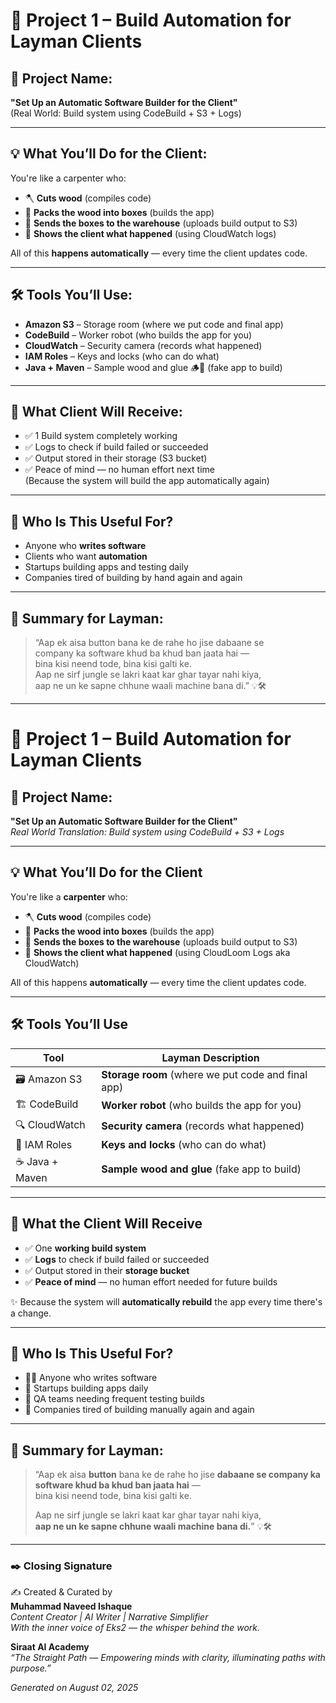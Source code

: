
# 🧺 Project 1 – Build Automation for Layman Clients

## 🎯 Project Name:
**"Set Up an Automatic Software Builder for the Client"**  
(Real World: Build system using CodeBuild + S3 + Logs)

---

## 💡 What You’ll Do for the Client:
You're like a carpenter who:
- 🪓 **Cuts wood** (compiles code)
- 🧱 **Packs the wood into boxes** (builds the app)
- 🚚 **Sends the boxes to the warehouse** (uploads build output to S3)
- 👀 **Shows the client what happened** (using CloudWatch logs)

All of this **happens automatically** — every time the client updates code.

---

## 🛠️ Tools You’ll Use:
- **Amazon S3** – Storage room (where we put code and final app)
- **CodeBuild** – Worker robot (who builds the app for you)
- **CloudWatch** – Security camera (records what happened)
- **IAM Roles** – Keys and locks (who can do what)
- **Java + Maven** – Sample wood and glue 🪵🧴 (fake app to build)

---

## 🎁 What Client Will Receive:
- ✅ 1 Build system completely working
- ✅ Logs to check if build failed or succeeded
- ✅ Output stored in their storage (S3 bucket)
- ✅ Peace of mind — no human effort next time  
  (Because the system will build the app automatically again)

---

## 🧘 Who Is This Useful For?
- Anyone who **writes software**
- Clients who want **automation**
- Startups building apps and testing daily
- Companies tired of building by hand again and again

---

## 🥁 Summary for Layman:
> “Aap ek aisa button bana ke de rahe ho jise dabaane se  
> company ka software khud ba khud ban jaata hai —  
> bina kisi neend tode, bina kisi galti ke.  
> Aap ne sirf jungle se lakri kaat kar ghar tayar nahi kiya,  
> aap ne un ke sapne chhune waali machine bana di.” 💡🛠️

---

# 🧺 Project 1 – Build Automation for Layman Clients

## 🎯 Project Name:
**"Set Up an Automatic Software Builder for the Client"**  
_Real World Translation: Build system using CodeBuild + S3 + Logs_

---

## 💡 What You’ll Do for the Client

You're like a **carpenter** who:

- 🪓 **Cuts wood** (compiles code)  
- 🧱 **Packs the wood into boxes** (builds the app)  
- 🚚 **Sends the boxes to the warehouse** (uploads build output to S3)  
- 👀 **Shows the client what happened** (using CloudLoom Logs aka CloudWatch)

All of this happens **automatically** — every time the client updates code.

---

## 🛠️ Tools You’ll Use

| Tool          | Layman Description                      |
|---------------|------------------------------------------|
| 🗃️ Amazon S3  | **Storage room** (where we put code and final app) |
| 🏗️ CodeBuild  | **Worker robot** (who builds the app for you)     |
| 🔍 CloudWatch | **Security camera** (records what happened)       |
| 🔐 IAM Roles  | **Keys and locks** (who can do what)              |
| ☕ Java + Maven | **Sample wood and glue** (fake app to build)     |

---

## 🎁 What the Client Will Receive

- ✅ One **working build system**  
- ✅ **Logs** to check if build failed or succeeded  
- ✅ Output stored in their **storage bucket**  
- ✅ **Peace of mind** — no human effort needed for future builds  

✨ Because the system will **automatically rebuild** the app every time there's a change.

---

## 🧘 Who Is This Useful For?

- 👨‍💻 Anyone who writes software  
- 🚀 Startups building apps daily  
- 🧪 QA teams needing frequent testing builds  
- 🏢 Companies tired of building manually again and again  

---

## 🥁 Summary for Layman:

> “Aap ek aisa **button** bana ke de rahe ho jise **dabaane se company ka software khud ba khud ban jaata hai** —  
> bina kisi neend tode, bina kisi galti ke.  
>  
> Aap ne sirf jungle se lakri kaat kar ghar tayar nahi kiya,  
> **aap ne un ke sapne chhune waali machine bana di.**” 💡🛠️

---

### ✒️ Closing Signature

✍️ Created & Curated by  
**Muhammad Naveed Ishaque**  
_Content Creator | AI Writer | Narrative Simplifier_  
_With the inner voice of Eks2 — the whisper behind the work._

**Siraat AI Academy**  
_“The Straight Path — Empowering minds with clarity, illuminating paths with purpose.”_

*Generated on August 02, 2025*
